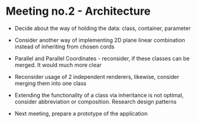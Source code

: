 # Meeting no.2 - Architecture

- Decide about the way of holding the data: class, container, parameter

- Consider another way of implementing 2D plane linear combination instead of inheriting from chosen cords

- Parallel and Parallel Coordinates - reconsider, if these classes can be merged. It would much more clear

- Reconsider usage of 2 independent renderers, likewise, consider merging them into one class

- Extending the functionality of a class via inheritance is not optimal, consider abbreviation or composition. Research design patterns

- Next meeting, prepare a prototype of the application
